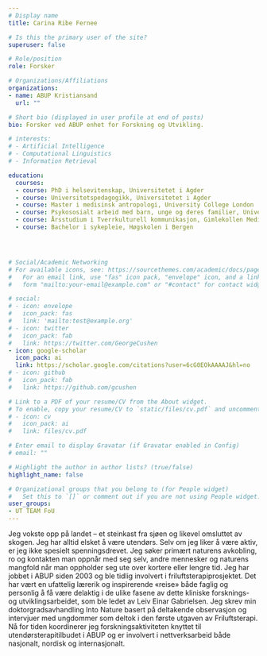 ```yaml
---
# Display name
title: Carina Ribe Fernee

# Is this the primary user of the site?
superuser: false

# Role/position
role: Forsker

# Organizations/Affiliations
organizations:
- name: ABUP Kristiansand
  url: ""

# Short bio (displayed in user profile at end of posts)
bio: Forsker ved ABUP enhet for Forskning og Utvikling.

# interests:
# - Artificial Intelligence
# - Computational Linguistics
# - Information Retrieval

education:
  courses:
  - course: PhD i helsevitenskap, Universitetet i Agder
  - course: Universitetspedagogikk, Universitetet i Agder
  - course: Master i medisinsk antropologi, University College London
  - course: Psykososialt arbeid med barn, unge og deres familier, Universitetet i Agder
  - course: Årsstudium i Tverrkulturell kommunikasjon, Gimlekollen Mediehøgskole
  - course: Bachelor i sykepleie, Høgskolen i Bergen




# Social/Academic Networking
# For available icons, see: https://sourcethemes.com/academic/docs/page-builder/#icons
#   For an email link, use "fas" icon pack, "envelope" icon, and a link in the
#   form "mailto:your-email@example.com" or "#contact" for contact widget.

# social:
# - icon: envelope
#   icon_pack: fas
#   link: 'mailto:test@example.org'
# - icon: twitter
#   icon_pack: fab
#   link: https://twitter.com/GeorgeCushen
- icon: google-scholar
  icon_pack: ai
  link: https://scholar.google.com/citations?user=6cG0EOkAAAAJ&hl=no
# - icon: github
#   icon_pack: fab
#   link: https://github.com/gcushen

# Link to a PDF of your resume/CV from the About widget.
# To enable, copy your resume/CV to `static/files/cv.pdf` and uncomment the lines below.
# - icon: cv
#   icon_pack: ai
#   link: files/cv.pdf

# Enter email to display Gravatar (if Gravatar enabled in Config)
# email: ""

# Highlight the author in author lists? (true/false)
highlight_name: false

# Organizational groups that you belong to (for People widget)
#   Set this to `[]` or comment out if you are not using People widget.
user_groups:
- UT TEAM FoU
---
```


Jeg vokste opp på landet – et steinkast fra sjøen og likevel omsluttet av skogen. Jeg har alltid elsket å være utendørs. Selv om jeg liker å være aktiv, er jeg ikke spesielt spenningsdrevet. Jeg søker primært naturens avkobling, ro og kontakten man oppnår med seg selv, andre mennesker og naturens mangfold når man oppholder seg ute over kortere eller lengre tid. Jeg har jobbet i ABUP siden 2003 og ble tidlig involvert i friluftsterapiprosjektet. Det har vært en ufattelig lærerik og inspirerende «reise» både faglig og personlig å få være delaktig i de ulike fasene av dette kliniske forsknings- og utviklingsarbeidet, som ble ledet av Leiv Einar Gabrielsen. Jeg skrev min doktorgradsavhandling Into Nature basert på deltakende observasjon og intervjuer med ungdommer som deltok i den første utgaven av Friluftsterapi. Nå for tiden koordinerer jeg forskningsaktiviteten knyttet til utendørsterapitilbudet i ABUP og er involvert i nettverksarbeid både nasjonalt, nordisk og internasjonalt.